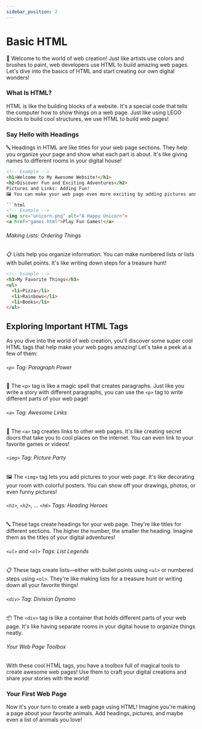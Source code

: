 ```yaml
---
sidebar_position: 2
---
```


# Basic HTML


🌟 Welcome to the world of web creation! Just like artists use colors and brushes to paint, web developers use HTML to build amazing web pages. Let's dive into the basics of HTML and start creating our own digital wonders!

### What Is HTML?

HTML is like the building blocks of a website. It's a special code that tells the computer how to show things on a web page. Just like using LEGO blocks to build cool structures, we use HTML to build web pages!

### Say Hello with Headings

🔤 Headings in HTML are like titles for your web page sections. They help you organize your page and show what each part is about. It's like giving names to different rooms in your digital house!

```html
<!-- Example -->
<h1>Welcome to My Awesome Website!</h1>
<h2>Discover Fun and Exciting Adventures</h2>
Pictures and Links: Adding Fun!
🖼️ You can make your web page even more exciting by adding pictures and links. Pictures are like decorations, and links are like secret doors that take you to other places on the internet.

```html
<!-- Example -->
<img src="unicorn.png" alt="A Happy Unicorn">
<a href="games.html">Play Fun Games!</a>
```
###### Making Lists: Ordering Things

📋 Lists help you organize information. You can make numbered lists or lists with bullet points. It's like writing down steps for a treasure hunt!

```html
<!-- Example -->
<h3>My Favorite Things</h3>
<ul>
  <li>Pizza</li>
  <li>Rainbows</li>
  <li>Books</li>
</ul>
```

## Exploring Important HTML Tags

As you dive into the world of web creation, you'll discover some super cool HTML tags that help make your web pages amazing! Let's take a peek at a few of them:

###### `<p>` Tag: Paragraph Power

📝 The `<p>` tag is like a magic spell that creates paragraphs. Just like you write a story with different paragraphs, you can use the `<p>` tag to write different parts of your web page!

###### `<a>` Tag: Awesome Links

🔗 The `<a>` tag creates links to other web pages. It's like creating secret doors that take you to cool places on the internet. You can even link to your favorite games or videos!

###### `<img>` Tag: Picture Party

🖼️ The `<img>` tag lets you add pictures to your web page. It's like decorating your room with colorful posters. You can show off your drawings, photos, or even funny pictures!

###### `<h1>`, `<h2>`, ... `<h6>` Tags: Heading Heroes

🔤 These tags create headings for your web page. They're like titles for different sections. The higher the number, the smaller the heading. Imagine them as the titles of your digital adventures!

###### `<ul>` and `<ol>` Tags: List Legends

📋 These tags create lists—either with bullet points using `<ul>` or numbered steps using `<ol>`. They're like making lists for a treasure hunt or writing down all your favorite things!

###### `<div>` Tag: Division Dynamo

📦 The `<div>` tag is like a container that holds different parts of your web page. It's like having separate rooms in your digital house to organize things neatly.

###### Your Web Page Toolbox

With these cool HTML tags, you have a toolbox full of magical tools to create awesome web pages! Use them to craft your digital creations and share your stories with the world!

### Your First Web Page

Now it's your turn to create a web page using HTML! Imagine you're making a page about your favorite animals. Add headings, pictures, and maybe even a list of animals you love!


